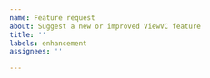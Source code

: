 ```yaml
---
name: Feature request
about: Suggest a new or improved ViewVC feature
title: ''
labels: enhancement
assignees: ''

---
```



